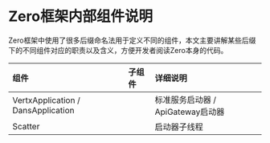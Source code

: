 # Zero框架内部组件说明

Zero框架中使用了很多后缀命名法用于定义不同的组件，本文主要讲解某些后缀下的不同组件对应的职责以及含义，方便开发者阅读Zero本身的代码。

| 组件 | 子组件 | 详细说明 |
| :--- | :--- | :--- |
| VertxApplication / DansApplication |  | 标准服务启动器 / ApiGateway启动器 |
| Scatter |  | 启动器子线程 |



